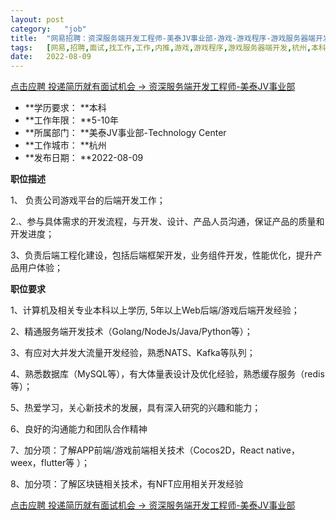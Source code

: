 ```yaml
---
layout:	post
category:	"job"
title:	"网易招聘：资深服务端开发工程师-美泰JV事业部-游戏-游戏程序-游戏服务器端开发-杭州本科5-10年"
tags:	[网易,招聘,面试,找工作,工作,内推,游戏,游戏程序,游戏服务器端开发,杭州,本科,5-10年]
date:	2022-08-09
---
```


[点击应聘 投递简历就有面试机会 ->  资深服务端开发工程师-美泰JV事业部](http://mobile.bole.netease.com/bole/boleDetail?id=12734&employeeId=346f03c3cda5f04c&key=all)



- **学历要求： **本科
- **工作年限： **5-10年
- **所属部门： **美泰JV事业部-Technology Center
- **工作城市： **杭州
- **发布日期： **2022-08-09



**职位描述**

1、 负责公司游戏平台的后端开发工作；

2.、参与具体需求的开发流程，与开发、设计、产品人员沟通，保证产品的质量和开发进度；

3、负责后端工程化建设，包括后端框架开发，业务组件开发，性能优化，提升产品用户体验；





**职位要求**

1、计算机及相关专业本科以上学历, 5年以上Web后端/游戏后端开发经验；

2、精通服务端开发技术（Golang/NodeJs/Java/Python等）；

3、有应对大并发大流量开发经验，熟悉NATS、Kafka等队列；

4、熟悉数据库（MySQL等），有大体量表设计及优化经验，熟悉缓存服务（redis等）；

5、热爱学习，关心新技术的发展，具有深入研究的兴趣和能力；

6、良好的沟通能力和团队合作精神

7、加分项：了解APP前端/游戏前端相关技术（Cocos2D，React native，weex，flutter等 ）；

8、加分项：了解区块链相关技术，有NFT应用相关开发经验



[点击应聘 投递简历就有面试机会 ->  资深服务端开发工程师-美泰JV事业部](http://mobile.bole.netease.com/bole/boleDetail?id=12734&employeeId=346f03c3cda5f04c&key=all)